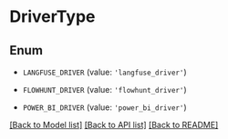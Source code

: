 # DriverType


## Enum

* `LANGFUSE_DRIVER` (value: `'langfuse_driver'`)

* `FLOWHUNT_DRIVER` (value: `'flowhunt_driver'`)

* `POWER_BI_DRIVER` (value: `'power_bi_driver'`)

[[Back to Model list]](../README.md#documentation-for-models) [[Back to API list]](../README.md#documentation-for-api-endpoints) [[Back to README]](../README.md)


